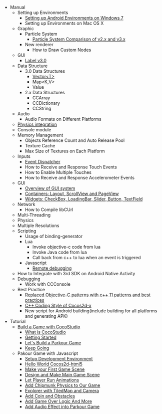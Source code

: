 - Manual
	- Setting up Environments
		- [Setting up Android Environments on Windows 7](../manual/framework/native/installation/android_on_win7/en.md)
		- Setting up Environments on Mac OS X
	- Graphic
		- Particle System        
			- [Particle System Comparison of v2.x and v3.x](../manual/framework/native/graphic/particle/v3/en.md)
		- New renderer
			- How to Draw Custom Nodes 
	- GUI
		- [Label v3.0](../manual/framework/native/gui/label/v3/en.md)
	- Data Structure
		- 3.0 Data Structures
            - [Vector\<T\>](../manual/framework/native/template_containers/vector/en.md)
            - Map\<K,V\>
            - Value
		- 2.x Data Structures
            - CCArray
            - CCDictionary
            - CCString
	- Audio
		- Audio Formats on Different Platforms
	- [Physics integration](../manual/framework/native/physics/new_physicals/en.md)
	- Console module
	- Memory Management
		- Objects Reference Count and Auto Release Pool
		- Texture Cache
		- Max Size of Textures on Each Platform
	- Inputs
		- [Event Dispatcher](../manual/framework/native/input/event_dispatcher/en.md)
		- How to Receive and Response Touch Events
		- How to Enable Multiple Touches
		- How to Receive and Response Accelerometer Events
    - GUI
        - [Overview of GUI system](../manual/framework/native/gui/overview/en.md)
        - [Containers: Layout, ScrollView and PageView](../manual/framework/native/gui/container/en.md)
        - [Widgets: CheckBox, LoadingBar, Slider, Button, TextField](../manual/framework/native/gui/widget/en.md)
	- Network
		- How to Compile libCUrl
	- Multi-Threading
	- Physics
	- Multiple Resolutions
	- Scripting
	    - Usage of binding-generator
		- Lua
		    - Invoke objective-c code from lua
		    - Invoke Java code from lua
		    - Call back from c++ to lua when an event is triggered
		- Javascript
		    - [Remote debugging](../manual/framework/native/scripting/javascript/js_remote_debugger/en.md)
	- How to Integrate with 3rd SDK on Android Native Activity
	- Debugging
		- Work with CCConsole
	- Best Practice
        - [Replaced Objective-C patterns with c++ 11 patterns and best practices](../manual/framework/native/best_practice/cpp11_patterns/en.md)
        - [C++ Coding Style of Cocos2d-x](../manual/framework/native/best_practice/cpp_coding_style/en.md)
	    - New script for Android building(include building for all platforms and generating APK)
- Tutorial
	- [Build a Game with CocoStudio](../tutorial/parkour_game_with_cocostudio/en.md)
		- [What is CocoStudio](../tutorial/parkour_game_with_cocostudio/chapter1/en.md)
		- [Getting Started](../tutorial/parkour_game_with_cocostudio/chapter2/en.md)
		- [Let's Build a Parkour Game](../tutorial/parkour_game_with_cocostudio/chapter3/en.md)
		- [Keep Going](../tutorial/parkour_game_with_cocostudio/chapter4/en.md)
	- Pakour Game with Javascript
		- [Setup Development Environment](../tutorial/parkour_game_with_javascript/chapter1/en.md)
		- [Hello World Cocos2d-html5](../tutorial/parkour_game_with_javascript/chapter2/en.md)
		- [Make your First Game Scene](../tutorial/parkour_game_with_javascript/chapter3/en.md)
		- [Design and Make Main Game Scene](../tutorial/parkour_game_with_javascript/chapter4/en.md)
		- [Let Player Run Animations](../tutorial/parkour_game_with_javascript/chapter5/en.md)
		- [Add Chipmunk Physics to Our Game](../tutorial/parkour_game_with_javascript/chapter6/en.md)
		- [Explorer with TiledMap and Camera](../tutorial/parkour_game_with_javascript/chapter7/en.md)
		- [Add Coin and Obstacles](../tutorial/parkour_game_with_javascript/chapter8/en.md)
		- [Add Game Over Logic And More](../tutorial/parkour_game_with_javascript/chapter9/en.md)
        - [Add Audio Effect into Parkour Game](../tutorial/parkour_game_with_javascript/chapter10/en.md)
		
		
